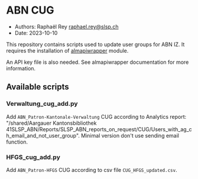# ABN CUG
* Authors: Raphaël Rey [raphael.rey@slsp.ch](mailto:raphael.rey@slsp.ch)
* Date: 2023-10-10

This repository contains scripts used to update user groups for ABN IZ.
It requires the installation of [almapiwrapper](https://almapi-wrapper.readthedocs.io/en/latest/index.html)
module.

An API key file is also needed. See almapiwrapper documentation for more information.

## Available scripts
### Verwaltung_cug_add.py
Add `ABN_Patron-Kantonale-Verwaltung` CUG according to Analytics report:
"/shared/Aargauer Kantonsbibliothek 41SLSP_ABN/Reports/SLSP_ABN_reports_on_request/CUG/Users_with_ag_ch_email_and_not_user_group". 
Minimal version don't use sending email function.

### HFGS_cug_add.py
Add `ABN_Patron-HFGS` CUG according to csv file `CUG_HFGS_updated.csv`.

